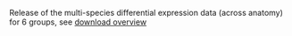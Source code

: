 Release of the multi-species differential expression data (across
anatomy) for 6 groups, see [download overview](/bgee13/?page=download&action=proc_values)
